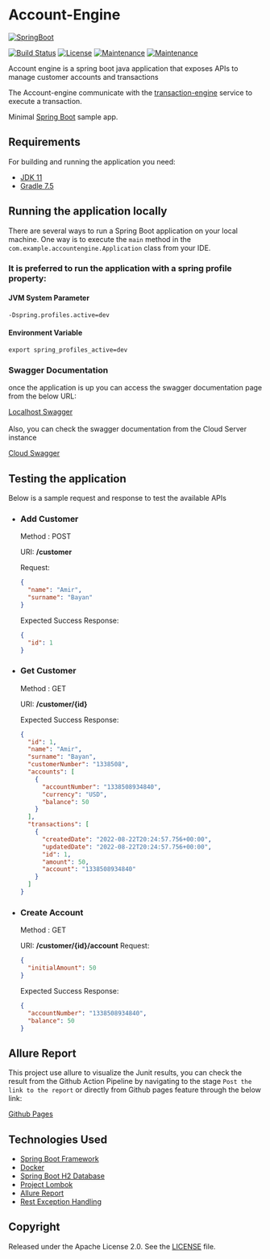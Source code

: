 # Account-Engine
[![SpringBoot](https://img.shields.io/badge/Spring_Boot-F2F4F9?style=for-the-badge&logo=spring-boot)](http://projects.spring.io/spring-boot/)

[![Build Status](https://github.com/princebayan/account-engine/actions/workflows/account-engine-pipeline.yaml/badge.svg)](https://github.com/princebayan/account-engine/actions)
[![License](http://img.shields.io/:license-apache-blue.svg)](http://www.apache.org/licenses/LICENSE-2.0.html)
[![Maintenance](https://img.shields.io/badge/Maintained%3F-yes-green.svg)](https://GitHub.com/Naereen/StrapDown.js/graphs/commit-activity)
[![Maintenance](https://img.shields.io/badge/Docker-2CA5E0?style=for-the-badge&logo=docker&logoColor=white)](https://www.docker.com)


Account engine is a spring boot java application that exposes APIs to manage customer accounts and transactions

The Account-engine communicate with the [transaction-engine](https://github.com/princebayan/transaction-engine) service to execute a transaction.



Minimal [Spring Boot](http://projects.spring.io/spring-boot/) sample app.


## Requirements

For building and running the application you need:

- [JDK 11](https://www.oracle.com/java/technologies/javase/jdk11-archive-downloads.html)
- [Gradle 7.5](https://services.gradle.org/distributions/gradle-7.5-bin.zip)

## Running the application locally

There are several ways to run a Spring Boot application on your local machine. One way is to execute the `main` method in the `com.example.accountengine.Application` class from your IDE.

<h3>It is preferred to run the application with a spring profile property:</h3>

<h4>JVM System Parameter</h4>

```shell
-Dspring.profiles.active=dev
```
<h4>Environment Variable</h4>

```shell
export spring_profiles_active=dev
```
<h3>Swagger Documentation</h3>
once the application is up you can access the swagger documentation page from the
below URL:
<br>

[Localhost Swagger](http://localhost:8082/swagger-ui.html)
<br>
<br>
Also, you can check the swagger documentation from the Cloud Server instance
<br>

[Cloud Swagger](http://137.184.12.5:8081/swagger-ui.html)

## Testing the application

Below is a sample request and response to test the available APIs

- ### Add Customer
  Method : POST

  URI: <b>/customer</b>

  Request:

    ```json
    {
      "name": "Amir",
      "surname": "Bayan"
    }
    ```
  Expected Success Response:

    ```json
    {
      "id": 1
    }
    ```

- ### Get Customer
  Method : GET

  URI: <b>/customer/{id}</b>

  Expected Success Response:

    ```json
    {
      "id": 1,
      "name": "Amir",
      "surname": "Bayan",
      "customerNumber": "1338508",
      "accounts": [
        {
          "accountNumber": "1338508934840",
          "currency": "USD",
          "balance": 50
        }
      ],
      "transactions": [
        {
          "createdDate": "2022-08-22T20:24:57.756+00:00",
          "updatedDate": "2022-08-22T20:24:57.756+00:00",
          "id": 1,
          "amount": 50,
          "account": "1338508934840"
        }
      ]
    }
    ```
- ### Create Account
  Method : GET

  URI: <b>/customer/{id}/account</b>
  Request:

    ```json
    {
      "initialAmount": 50
    }
    ```
  Expected Success Response:

    ```json
    {
      "accountNumber": "1338508934840",
      "balance": 50
    }
    ```


## Allure Report
This project use allure to visualize the Junit results, you can check the result
from the Github Action Pipeline by navigating to the stage `Post the link to the report`
or directly from Github pages feature through the below link:

[Github Pages](https://princebayan.github.io/account-engine/)


## Technologies Used

- [Spring Boot Framework](http://projects.spring.io/spring-boot/)
- [Docker](https://www.docker.com)
- [Spring Boot H2 Database](https://www.baeldung.com/spring-boot-h2-database)
- [Project Lombok](https://projectlombok.org/)
- [Allure Report](https://qameta.io/allure-report/)
- [Rest Exception Handling](https://www.baeldung.com/exception-handling-for-rest-with-spring)


## Copyright

Released under the Apache License 2.0. See the [LICENSE](https://github.com/princebayan/account-engine/blob/develop/LICENSE.txt) file.
